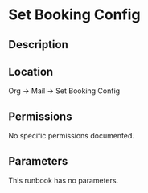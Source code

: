 # Set Booking Config

## Description

## Location

Org &rarr; Mail &rarr; Set Booking Config

## Permissions

No specific permissions documented.

## Parameters

This runbook has no parameters.

